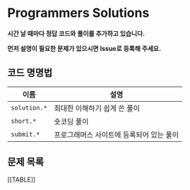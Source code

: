 # Programmers Solutions

**시간 날 때마다 정답 코드와 풀이를 추가하고 있습니다.**

**먼저 설명이 필요한 문제가 있으시면 Issue로 등록해 주세요.**


## 코드 명명법

| 이름 | 설명 |
| --- | --- |
| `solution.*` | 최대한 이해하기 쉽게 쓴 풀이 |
| `short.*` | 숏코딩 풀이 |
| `submit.*` | 프로그래머스 사이트에 등록되어 있는 풀이 |


## 문제 목록

[[TABLE]]
